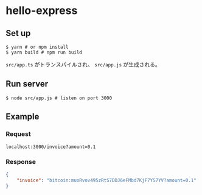 # hello-express

## Set up

```
$ yarn # or npm install
$ yarn build # npm run build
```

`src/app.ts` がトランスパイルされ、 `src/app.js` が生成される。

## Run server

```
$ node src/app.js # listen on port 3000
```

## Example

### Request

```
localhost:3000/invoice?amount=0.1
```

### Response

```json
{
    "invoice": "bitcoin:muoRvov495zRtS7DDJ6eFMbd7KjF7YS7YV?amount=0.1"
}
```
